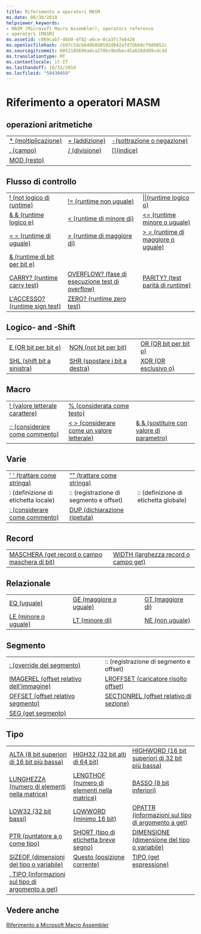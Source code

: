 ```yaml
---
title: Riferimento a operatori MASM
ms.date: 08/30/2018
helpviewer_keywords:
- MASM (Microsoft Macro Assembler), operators reference
- operators [MASM]
ms.assetid: c069cab7-d6b0-4f82-a6ce-0ca3fc7e6428
ms.openlocfilehash: cb97c5dcb640b8d8592d842afd7dbb8cf9d0852c
ms.sourcegitcommit: 6052185696adca270bc9bdbec45a626dd89cdcdd
ms.translationtype: MT
ms.contentlocale: it-IT
ms.lasthandoff: 10/31/2018
ms.locfileid: "50430459"
---
```

# <a name="masm-operators-reference"></a>Riferimento a operatori MASM

## <a name="arithmetic"></a>operazioni aritmetiche

||||
|-|-|-|
|[* (moltiplicazione)](operator-multiply.md)|[+ (addizione)](operator-add.md)|[-(sottrazione o negazione)](operator-subtract-2.md)|
|[. (campo)](operator-dot.md)|[/ (divisione)](operator-subtract-1.md)|[&#91;&#93;(indice)](operator-brackets.md)|
|[MOD (resto)](operator-mod.md)|||

## <a name="control-flow"></a>Flusso di controllo

||||
|-|-|-|
|[\! (not logico di runtime)](operator-logical-not-masm-run-time.md)|[\!= (runtime non uguale)](operator-not-equal-masm.md)|[&#124;&#124;(runtime logico o)](operator-logical-or.md)|
|[& & (runtime logico e)](operator-logical-and-masm-run-time.md)|[< (runtime di minore di)](operator-less-than-masm-run-time.md)|[\<= (runtime minore o uguale)](operator-less-or-equal-masm-run-time.md)|
|[= = (runtime di uguale)](operator-equal-masm-run-time.md)|[> (runtime di maggiore di)](operator-greater-than-masm-run-time.md)|[> = (runtime di maggiore o uguale)](operator-greater-or-equal-masm-run-time.md)|
|[& (runtime di bit per bit e)](operator-bitwise-and.md)|||
|[CARRY? (runtime carry test)](operator-carry-q.md)|[OVERFLOW? (fase di esecuzione test di overflow)](operator-overflow-q.md)|[PARITY? (test parità di runtime)](operator-parity-q.md)|
|[L'ACCESSO? (runtime sign test)](operator-sign-q.md)|[ZERO? (runtime zero test)](operator-zero-q.md)||

## <a name="logical-and-shift"></a>Logico- and -Shift

||||
|-|-|-|
|[E (OR bit per bit e)](operator-and.md)|[NON (not bit per bit)](operator-not.md)|[OR (OR bit per bit o)](operator-or.md)|
|[SHL (shift bit a sinistra)](operator-shl.md)|[SHR (spostare i bit a destra)](operator-shr.md)|[XOR (OR esclusivo o)](operator-xor.md)|

## <a name="macro"></a>Macro

||||
|-|-|-|
|[\! (valore letterale carattere)](operator-logical-not-masm.md)|[% (considerata come testo)](operator-percent.md)||
|[;; (considerare come commento)](operator-semicolons.md)|[&lt; &gt; (considerare come un valore letterale)](operator-literal.md)|[& & (sostituire con valore di parametro)](operator-logical-and-masm.md)|

## <a name="miscellaneous"></a>Varie

||||
|-|-|-|
|[' ' (trattare come stringa)](operator-single-quote.md)|["" (trattare come stringa)](operator-double-quote.md)||
|: (definizione di etichetta locale)|:: (registrazione di segmento e offset)|:: (definizione di etichetta globale)|
|[; (considerare come commento)](operator-semicolon.md)|[DUP (dichiarazione ripetuta)](operator-dup.md)||

## <a name="record"></a>Record

|||
|-|-|
|[MASCHERA (get record o campo maschera di bit)](operator-mask.md)|[WIDTH (larghezza record o campo get)](operator-width.md)|

## <a name="relational"></a>Relazionale

||||
|-|-|-|
|[EQ (uguale)](operator-eq.md)|[GE (maggiore o uguale)](operator-ge.md)|[GT (maggiore di)](operator-gt.md)|
|[LE (minore o uguale)](operator-le.md)|[LT (minore di)](operator-lt.md)|[NE (non uguale)](operator-ne.md)|

## <a name="segment"></a>Segmento

|||
|-|-|
|[: (override del segmento)](operator-colon.md)|:: (registrazione di segmento e offset)|
|[IMAGEREL (offset relativo dell'immagine)](operator-imagerel.md)|[LROFFSET (caricatore risolto offset)](operator-lroffset.md)|
|[OFFSET (offset relativo segmento)](operator-offset.md)|[SECTIONREL (offset relativo di sezione)](operator-sectionrel.md)|
|[SEG (get segmento)](operator-seg.md)||

## <a name="type"></a>Tipo

||||
|-|-|-|
|[ALTA (8 bit superiori di 16 bit più bassa)](operator-high.md)|[HIGH32 (32 bit alti di 64 bit)](operator-high32.md)|[HIGHWORD (16 bit superiori di 32 bit più bassa)](operator-highword.md)|
|[LUNGHEZZA (numero di elementi nella matrice)](operator-length.md)|[LENGTHOF (numero di elementi nella matrice)](operator-lengthof.md)|[BASSO (8 bit inferiori)](operator-low.md)|
|[LOW32 (32 bit bassi)](operator-low32.md)|[LOWWORD (minimo 16 bit)](operator-lowword.md)|[OPATTR (informazioni sul tipo di argomento a get)](operator-opattr.md)|
|[PTR (puntatore a o come tipo)](operator-ptr.md)|[SHORT (tipo di etichetta breve segno)](operator-short.md)|[DIMENSIONE (dimensione del tipo o variabile)](operator-size.md)|
|[SIZEOF (dimensioni del tipo o variabile)](operator-sizeof.md)|[Questo (posizione corrente)](operator-this.md)|[TIPO (get espressione)](operator-type.md)|
|[. TIPO (informazioni sul tipo di argomento a get)](operator-dot-type.md)|||

## <a name="see-also"></a>Vedere anche

[Riferimento a Microsoft Macro Assembler](microsoft-macro-assembler-reference.md)<br/>
